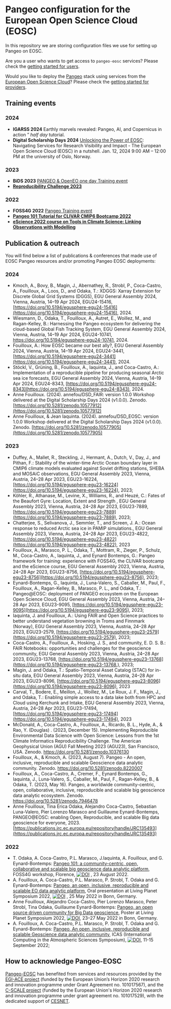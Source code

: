 # Pangeo configuration for the European Open Science Cloud (EOSC)

In this repository we are storing configuration files we use for setting up Pangeo on EOSC.

Are you a user who wants to get access to `pangeo-eosc` services?
Please check the [getting started for users](./users/users-getting-started.md).

Would you like to deploy the [Pangeo](https://pangeo.io/) stack using services
from the [European Open Science Cloud](https://open-science-cloud.ec.europa.eu/)?
Please check the [getting started for providers](./providers/providers-getting-started.md).

## Training events

### 2024
- **IGARSS 2024** Earthly marvels revealed: Pangeo, AI, and Copernicus in action ” *half day* tutorial.
- **Digital Scholarship Days 2024** [Unlocking the Power of EOSC](https://www.ub.uio.no/english/courses-events/events/dsc/2024/digital-scholarship-days/21-unlocking-eosc.html): Navigating Services for Research Visibility and Impact - The European Open Science Cloud (EOSC) in a nutshell. Jan. 12, 2024 9:00 AM – 12:00 PM at the university of Oslo, Norway.

### 2023
- **BiDS 2023** [PANGEO & OpenEO one day Training event](https://openeo.cloud/2023/09/05/bids23-satellite-event-monday-6th-november/)
- **[Reproducibility Challenge 2023](https://eds-book.github.io/reproducibility-challenge-2023/intro.html)**

### 2022
- **FOSS4G 2022** [Pangeo Training event](https://pangeo-data.github.io/foss4g-2022)
- **[Pangeo 101 Tutorial for CLIVAR CMIP6 Bootcamp 2022](https://pangeo-data.github.io/clivar-2022/)**
- **[eScience 2022 course on Tools in Climate Science: Linking Observations with Modelling](https://pangeo-data.github.io/escience-2022/)**


## Publication & outreach

You will find below a list of publications & conferences that made use of EOSC Pangeo resources and/or promoting Pangeo EOSC deployments:


### 2024

- Kmoch, A., Bovy, B., Magin, J., Abernathey, R., Strobl, P., Coca-Castro, A., Fouilloux, A., Loos, D., and Odaka, T.: XDGGS: Xarray Extension for Discrete Global Grid Systems (DGGS), EGU General Assembly 2024, Vienna, Austria, 14–19 Apr 2024, EGU24-15416, [https://doi.org/10.5194/egusphere-egu24-15416](https://doi.org/10.5194/egusphere-egu24-15416), 2024.
- Wiesmann, D., Odaka, T., Fouilloux, A., Autret, E., Woillez, M., and Ragan-Kelley, B.: Harnessing the Pangeo ecosystem for delivering the cloud-based Global Fish Tracking System, EGU General Assembly 2024, Vienna, Austria, 14–19 Apr 2024, EGU24-10741, https://doi.org/10.5194/egusphere-egu24-10741, 2024.
- Fouilloux, A.: How EOSC became our best ally?, EGU General Assembly 2024, Vienna, Austria, 14–19 Apr 2024, EGU24-3441, [https://doi.org/10.5194/egusphere-egu24-3441](https://doi.org/10.5194/egusphere-egu24-3441), 2024.
- Stöckl, V., Grüning, B., Fouilloux, A., Iaquinta, J., and Coca-Castro, A.: Implementation of a reproducible pipeline for producing seasonal Arctic sea ice forecasts, EGU General Assembly 2024, Vienna, Austria, 14–19 Apr 2024, EGU24-8343, [https://doi.org/10.5194/egusphere-egu24-8343](https://doi.org/10.5194/egusphere-egu24-8343), 2024.
- Anne Fouilloux. (2024). annefou/DSD_FAIR: version 1.0.0 Workshop delivered at the Digital Scholarship Days 2024 (v1.0.0). Zenodo. [https://doi.org/10.5281/zenodo.10577912](https://doi.org/10.5281/zenodo.10577912)
- Anne Fouilloux, & Jean Iaquinta. (2024). annefou/DSD_EOSC: version 1.0.0 Workshop delivered at the Digital Scholarship Days 2024 (v1.0.0). Zenodo. [https://doi.org/10.5281/zenodo.10577905](https://doi.org/10.5281/zenodo.10577905)

### 2023

- Duffey, A., Mallet, R., Steckling, J., Hermant, A., Dutch, V., Day, J., and Pithan, F.: Stability of the winter-time Arctic Ocean boundary layer in CMIP6 climate models evaluated against Soviet drifting stations, SHEBA and MOSAiC observations, EGU General Assembly 2023, Vienna, Austria, 24–28 Apr 2023, EGU23-16224, [https://doi.org/10.5194/egusphere-egu23-16224](https://doi.org/10.5194/egusphere-egu23-16224), 2023;
- Köhler, R., Athanase, M., Levine, X., Williams, R., and Heuzé, C.: Fates of the Beaufort Gyre: Location, Extent and Strength , EGU General Assembly 2023, Vienna, Austria, 24–28 Apr 2023, EGU23-7889, [https://doi.org/10.5194/egusphere-egu23-7889](https://doi.org/10.5194/egusphere-egu23-7889), 2023;
- Chatterjee, S., Selivanova, J., Semmler, T., and Screen, J. A.: Ocean response to reduced Arctic sea ice in PAMIP simulations., EGU General Assembly 2023, Vienna, Austria, 24–28 Apr 2023, EGU23-4822, [https://doi.org/10.5194/egusphere-egu23-4822](https://doi.org/10.5194/egusphere-egu23-4822), 2023
- Fouilloux, A., Marasco, P. L., Odaka, T., Mottram, R., Zieger, P., Schulz, M., Coca-Castro, A., Iaquinta, J., and Eynard Bontemps, G.: Pangeo framework for training: experience with FOSS4G, the CLIVAR bootcamp and the eScience course, EGU General Assembly 2023, Vienna, Austria, 24–28 Apr 2023, EGU23-8756, [https://doi.org/10.5194/egusphere-egu23-8756](https://doi.org/10.5194/egusphere-egu23-8756), 2023;
- Eynard-Bontemps, G., Iaquinta, J., Luna-Valero, S., Caballer, M., Paul, F., Fouilloux, A., Ragan-Kelley, B., Marasco, P. L., and Odaka, T.: Pangeo@EOSC: deployment of PANGEO ecosystem on the European Open Science Cloud, EGU General Assembly 2023, Vienna, Austria, 24–28 Apr 2023, EGU23-9095, [https://doi.org/10.5194/egusphere-egu23-9095](https://doi.org/10.5194/egusphere-egu23-9095), 2023;
- Iaquinta, J. and Fouilloux, A.: Using FAIR and Open Science practices to better understand vegetation browning in Troms and Finnmark (Norway), EGU General Assembly 2023, Vienna, Austria, 24–28 Apr 2023, EGU23-2579, [https://doi.org/10.5194/egusphere-egu23-2579](https://doi.org/10.5194/egusphere-egu23-2579), 2023;
- Coca-Castro, A., Fouilloux, A., Hosking, J. S., and community, E. D. S. B.: FAIR Notebooks: opportunities and challenges for the geoscience community, EGU General Assembly 2023, Vienna, Austria, 24–28 Apr 2023, EGU23-13768, [https://doi.org/10.5194/egusphere-egu23-13768](https://doi.org/10.5194/egusphere-egu23-13768,), 2023;
- Magin, J. and Odaka, T.: Spatio-Temporal Asset Catalog (STAC) for in-situ data, EGU General Assembly 2023, Vienna, Austria, 24–28 Apr 2023, EGU23-8096, [https://doi.org/10.5194/egusphere-egu23-8096](https://doi.org/10.5194/egusphere-egu23-8096), 2023
- Carval, T., Bodere, E., Meillon, J., Woillez, M., Le Roux, J. F., Magin, J., and Odaka, T.: Enabling simple access to a data lake both from HPC and Cloud using Kerchunk and Intake, EGU General Assembly 2023, Vienna, Austria, 24–28 Apr 2023, EGU23-17494, [https://doi.org/10.5194/egusphere-egu23-17494](https://doi.org/10.5194/egusphere-egu23-17494), 2023
- McDonald, A., Coca-Castro, A., Fouilloux, A., Ricardo, B. L., Hyde, A., & Rao, Y. (Douglas) . (2023, December 15). Implementing Reproducible Environmental Data Science with Open Science: Lessons from the 1st Climate Informatics Reproducibility Challenge. The American Geophysical Union (AGU) Fall Meeting 2023 (AGU23), San Francisco, USA. Zenodo. https://doi.org/10.5281/zenodo.10376130
- Fouilloux, A., & Kmoch, A. (2023, August 7). Pangeo - An open, inclusive, reproducible and scalable Geoscience data analytic community. Zenodo. https://doi.org/10.5281/zenodo.8220007
- Fouilloux, A., Coca-Castro, A., Cremer, F., Eynard Bontemps, G., Iaquinta, J., Luna-Valero, S., Caballer, M., Paul, F., Ragan-Kelley, B., & Odaka, T. (2023, May 16). Pangeo, a worldwide community-centric, open, collaborative, inclusive, reproducible and scalable big geoscience data analytic ecosystem. Zenodo. https://doi.org/10.5281/zenodo.7946478
- Anne Fouilloux, Tina Erica Odaka, Alejandro Coca-Castro, Sebastian Luna-Valero, Pier Lorenzo Marasco and Guillaume Eynard-Bontemps, PANGEO@EOSC: enabling Open, Reproducible, and scalable Big data geoscience for everyone, 2023. [https://publications.jrc.ec.europa.eu/repository/handle/JRC135493](https://publications.jrc.ec.europa.eu/repository/handle/JRC135493)

### 2022

- T. Odaka, A. Coca-Castro, P.L. Marasco, J.Iaquinta, A. Fouilloux,  and G. Eynard-Bontemps: [Pangeo 101: a community-centric, open, collaborative and scalable big geoscience data analytic platform](https://doi.org/10.5281/zenodo.7804619), FOSS4G workshop, Florence, [![DOI](https://zenodo.org/badge/DOI/10.5281/zenodo.7804619.svg)](https://doi.org/10.5281/zenodo.7804619) , 23 August 2022.
- A. Fouilloux, A. Coca-Castro, P.L. Marasco, P. Strobl, T. Odaka and G. Eynard-Bontemps: [Pangeo, an open, inclusive, reproducible and scalable EO data analytic platform](https://doi.org/10.5281/zenodo.7804597), Oral presentation at Living Planet Symposium 2022, [![DOI](https://zenodo.org/badge/DOI/10.5281/zenodo.7804597.svg)](https://doi.org/10.5281/zenodo.7804597) , 25 May 2022 in Bonn, Germany.
- Anne Fouilloux, Alejandro Coca-Castro, Pier Lorenzo Marasco, Peter Strobl, Tina Odaka, Guillaume Eynard-Bontemps: [Pangeo, an open source driven community for Big Data geoscience](https://doi.org/10.5281/zenodo.7804572), Poster at Living Planet Symposium 2022, [![DOI](https://zenodo.org/badge/DOI/10.5281/zenodo.7804572.svg)](https://doi.org/10.5281/zenodo.7804572), 23–27 May 2022 in Bonn, Germany.
- A. Fouilloux, A. Coca-Castro, P.L. Marasco, P. Strobl, T. Odaka and G. Eynard-Bontemps: [Pangeo, An open, inclusive, reproducible and scalable Geoscience data analytic community](https://doi.org/10.5281/zenodo.7803457), ICAS (International Computing in the Atmospheric Sciences Symposium), [![DOI](https://zenodo.org/badge/DOI/10.5281/zenodo.7803457.svg)](https://doi.org/10.5281/zenodo.7803457), 11-15 September 2022;

## How to acknowledge Pangeo-EOSC

[Pangeo-EOSC](https://github.com/pangeo-data/pangeo-eosc/) has benefited from services and resources provided by the [EGI-ACE project](https://www.egi.eu/project/egi-ace/) (funded by the European Union’s Horizon 2020 research and innovation programme under Grant Agreement no. 101017567), and the [C-SCALE project](https://c-scale.eu/) (funded by the European Union's Horizon 2020 research and innovation programme under grant agreement no. 101017529), with the dedicated support of [CESNET](https://www.cesnet.cz/en/).
